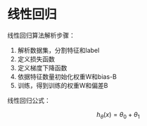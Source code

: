 # 线性回归

线性回归算法解析步骤：

1. 解析数据集，分割特征和label
2. 定义损失函数
3. 定义梯度下降函数
4. 依据特征数量初始化权重W和bias-B
5. 训练，得到训练的权重W和偏差B

线性回归公式：

$$h_\theta(x) = \theta_0 + \theta_1$$